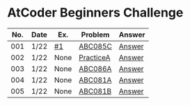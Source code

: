 # AtCoder Beginners Challenge


| No. | Date | Ex. | Problem | Answer |
| --- | ---- | --- | ------- | ------ |
| 001 | 1/22 | [#1](https://github.com/Riochin/AtCoder/issues/1) | [ABC085C](https://atcoder.jp/contests/abs/tasks/abc085_c) | [Answer](https://github.com/Riochin/AtCoder/tree/main/ABS/ABC085C) |
| 002 | 1/22 | None | [PracticeA](https://atcoder.jp/contests/abs/tasks/practice_1) | [Answer](https://github.com/Riochin/AtCoder/tree/main/ABS/practiceA) |
| 003 | 1/22 | None | [ABC086A](https://atcoder.jp/contests/abs/tasks/abc086_a) | [Answer](https://github.com/Riochin/AtCoder/tree/main/ABS/ABC086A) |
| 004 | 1/22 | None | [ABC081A](https://atcoder.jp/contests/abs/tasks/abc081_a) | [Answer](https://github.com/Riochin/AtCoder/tree/main/ABS/ABC081A) |
| 005 | 1/22 | None | [ABC081B](https://atcoder.jp/contests/abs/tasks/abc081_b) | [Answer](https://github.com/Riochin/AtCoder/tree/main/ABS/ABC081B) |

